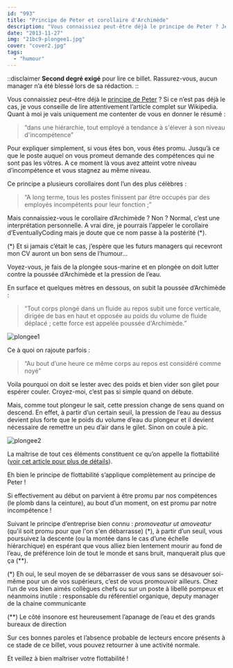 ```yaml
---
id: "993"
title: "Principe de Peter et corollaire d'Archimède"
description: "Vous connaissiez peut-être déjà le principe de Peter ? Je vous propose de découvrir le corollaire d'Archimède"
date: "2013-11-27"
img: "21bc9-plongee1.jpg"
cover: "cover2.jpg"
tags:
  - "humour"
---
```


::disclaimer
**Second degré exigé** pour lire ce billet. Rassurez-vous, aucun manager n’a été blessé lors de sa rédaction.
:: 

Vous connaissiez peut-être déjà le [principe de Peter](http://fr.wikipedia.org/wiki/Principe_de_Peter) ? Si ce n’est pas déjà le cas, je vous conseille de lire attentivement l’article complet sur Wikipedia. Quant à moi je vais uniquement me contenter de vous en donner le résumé :

> “dans une hiérarchie, tout employé a tendance à s'élever à son niveau d'incompétence”

Pour expliquer simplement, si vous êtes bon, vous êtes promu. Jusqu’à ce que le poste auquel on vous promeut demande des compétences qui ne sont pas les vôtres. A ce moment là vous avez atteint votre niveau d’incompétence et vous stagnez au même niveau.

Ce principe a plusieurs corollaires dont l’un des plus célèbres :

> “A long terme, tous les postes finissent par être occupés par des employés incompétents pour leur fonction ;”

Mais connaissiez-vous le corollaire d’Archimède ? Non ? Normal, c’est une interprétation personnelle. A vrai dire, je pourrais l’appeler le corollaire d’EventuallyCoding mais je doute que ce nom passe à la postérité (*).

(*) Et si jamais c’était le cas, j’espère que les futurs managers qui recevront mon CV auront un bon sens de l’humour...

Voyez-vous, je fais de la plongée sous-marine et en plongée on doit lutter contre la poussée d’Archimède et la pression de l’eau.

En surface et quelques mètres en dessous, on subit la poussée d’Archimède :

> “Tout corps plongé dans un fluide au repos subit une force verticale, dirigée de bas en haut et opposée au poids du volume de fluide déplacé ; cette force est appelée poussée d'Archimède.”

![plongee1](/images/21bc9-plongee1.jpg)

Ce à quoi on rajoute parfois :

> “Au bout d’une heure ce même corps au repos est considéré comme noyé”

Voila pourquoi on doit se lester avec des poids et bien vider son gilet pour espérer couler. Croyez-moi, c’est pas si simple quand on débute.

Mais, comme tout plongeur le sait, cette pression change de sens quand on descend. En effet, à partir d’un certain seuil, la pression de l’eau au dessus devient plus forte que le poids du volume d’eau du plongeur et il devient nécessaire de remettre un peu d’air dans le gilet. Sinon on coule à pic.

![plongee2](/images/25fa5-plongee2.gif)

La maîtrise de tout ces éléments constituent ce qu’on appelle la flottabilité ([voir cet article pour plus de détails](http://www.cieutat.eu/2009/12/la-flottabilite/)).

Eh bien le principe de flottabilité s’applique complètement au principe de Peter !

Si effectivement au début on parvient à être promu par nos compétences (le plomb dans la ceinture), au bout d’un moment, on est promu par notre incompétence !

Suivant le principe d’entreprise bien connu : _promoveatur ut amoveatur_ (qu'il soit promu pour que l'on s'en débarrasse) (\*), à partir d’un seuil, vous poursuivez la descente (ou la montée dans le cas d’une échelle hiérarchique) en espérant que vous alliez bien lentement mourir au fond de l’eau, de préférence loin de tout le monde et sans bruit, manquerait plus que ça (\*\*).

(*) Eh oui, le seul moyen de se débarrasser de vous sans se désavouer soi-même pour un de vos supérieurs, c’est de vous promouvoir ailleurs. Chez l’un de vos bien aimés collègues chefs ou sur un poste à libellé pompeux et néanmoins inutile : responsable du référentiel organique, deputy manager de la chaine communicante

(**) Le côté insonore est heureusement l’apanage de l’eau et des grands bureaux de direction

Sur ces bonnes paroles et l’absence probable de lecteurs encore présents à ce stade de ce billet, vous pouvez retourner à une activité normale.

Et veillez à bien maîtriser votre flottabilité !
